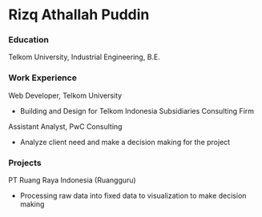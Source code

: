 # Rizq Athallah Puddin

### Education
Telkom University, Industrial Engineering, B.E.

### Work Experience
Web Developer, Telkom University
- Building and Design for Telkom Indonesia Subsidiaries Consulting Firm

Assistant Analyst, PwC Consulting
- Analyze client need and make a decision making for the project

### Projects
PT Ruang Raya Indonesia (Ruangguru)
- Processing raw data into fixed data to visualization to make decision making
